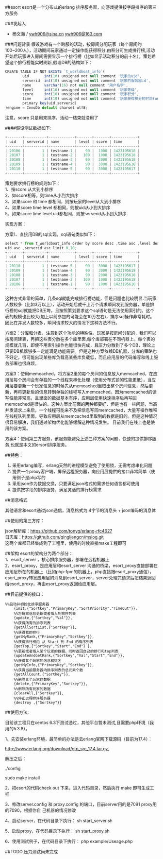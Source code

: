 ##esort
esort是一个分布式的erlang 排序服务器，向游戏提供按字段排序的第三方服务

###发起人
* 杨文海 / ywh906@sina.cn ywh906@163.com

###问题背景
假设游戏有一个跨服的活动，按房间分配玩家（每个房间约100~200人），活动期间玩家通过一定操作能获得积分,由积分可生成排行榜,活动开始后玩家进入房间需要显示一个排行榜（比如显示活动积分的前十名），策划希望这个排行榜能实时刷新,假设DB的结构如下：

```javascript
CREATE TABLE IF NOT EXISTS `t_worldboat_info`(
        uid       int(10) unsigned not null comment '玩家的uid',
        serverid  int(10) unsigned not null comment '玩家的服务器id',
        name      varchar(16) not null comment '用户名字',
        level     int(10) unsigned not null comment '玩家等级',
        score     int(10) unsigned not null comment '玩家积分',
        time      int(10) unsigned not null comment '玩家获得积分的时间(unix时间戳)',
        primary key(uid,serverid)
)engine = InnoDb default charset utf8;
```

注意，score 只是用来排序，活动一结束就没用了

####假设测试数据如下:  
```javascript
+-------+----------+------------+-------+-------+------------+
| uid   | serverid | name       | level | score | time       |
+-------+----------+------------+-------+-------+------------+
| 20106 |        1 | testname-1 |    90 |  1000 | 1423195618 |
| 20107 |        1 | testname-2 |   100 |  1000 | 1423195618 |
| 20108 |        1 | testname-3 |    90 |  2000 | 1423195618 |
| 20109 |        1 | testname-4 |    90 |  3000 | 1423195618 |
| 20110 |        1 | testname-5 |    90 |  3000 | 1423195617 |
+-------+----------+------------+-------+-------+------------+
```

策划要求排行榜的规则如下：  
 1、按score 从大到小排序  
 2、如score相等，则time从小到大排序  
 3、如果score 和 time 都相同，则按玩家的level从大到小排序  
 4、如果score time level 都相同，则按uid从小到大排序  
 5、如果score time level uid都相同，则按serverid从小到大排序
 
实现方案：

方案1、直接用DB的sql实现，sql语句类似如下：
```javascript
select * from t_worldboat_info order by score desc ,time asc ,level desc,
uid asc ,serverid asc limit 0,10;
+-------+----------+------------+-------+-------+------------+
| uid   | serverid | name       | level | score | time       |
+-------+----------+------------+-------+-------+------------+
| 20110 |        1 | testname-5 |    90 |  3000 | 1423195617 |
| 20109 |        1 | testname-4 |    90 |  3000 | 1423195618 |
| 20108 |        1 | testname-3 |    90 |  2000 | 1423195618 |
| 20107 |        1 | testname-2 |   100 |  1000 | 1423195618 |
| 20106 |        1 | testname-1 |    90 |  1000 | 1423195618 |
+-------+----------+------------+-------+-------+------------+
```
这种方式非常的简单，几条sql就能完成排行榜功能，但是问题也比较明显.当玩家人数较多（比如3万以上），活动开始后成千上万个请求瞬间发到服务器，单是排行榜的sql就能把DB压垮，且按照策划要求这个sql语句是无法使用索引的。这个表的规模也比较大(加上以前参加的可能会在10万左右)，排序sql操作非常耗时。因此在并发人数较多，瞬间请求较大的情况下这种方法不行。

方案2：分库和分表，注意到这个功能的特殊性，玩家是按房间分配的，我们可以按房间建表，再把这些表分散在多个库里面,每个库部署在不同机器上。每个表的规模就几百，即使不用索引操作也能很快完成，且压力分散到了多个DB，理论上只要DB机器够多一定能满足功能需要。但是这种方案依赖DB机器，分库的策略也不好定，很可能出现某些库负载高某些库负载低，而且应用层的代码编写和线上服务部署也很麻烦。

方案3：使用memcached，将方案2里的每个房间的信息放入memcached，在应用层每个房间会有单独的一个线程来串化处理（使用分布式锁的性能更低），当应用层要更新一个玩家信息的时候先从memcached里取出整个房间信息，然后更新，再将更新后的信息转到单独的线程写入memcached。因为memcached的读写性能非常高，且里面的数据基本有序，应用层使用快速排序后再写回memcached是很快的。这种方案比前面的两种都要好，但是也有一些问题，当高并发请求上来后，一个线程可能来不及把信息写回memcached，大量写操作堆积在线程队列里面，导致应用层从memcached里取到的数据是旧的。但是这种情况很容易解决，我们通过架构优化能够缓解这种情况发生。
目前我们在线上也是使用的该方案。

方案4：使用第三方服务，该服务能避免上述三种方案的问题，快速的提供排序服务,也就是本文的ersort排序服务。


##特色：
   1) 采用erlang编写，erlang天然的进程模型避免了使用锁，无需考虑串化问题  
   2) 提供一个proxy客户端，屏保远程服务器，向应用层提供的接口非常简单（使用例子是php写的  
   3) 采用json作为数据交换，只要满足json格式的需求任何语言都可使用  
   4) 提供按字段的排序服务，满足灵活的排行榜需求  
   

##消息格式

  其他语言和esort通过json通信，消息格式为 4字节的消息头 + json编码的消息体

##使用的第三方库：

   json解析库：https://github.com/tonyg/erlang-rfc4627  
   日志库：https://github.com/qingliangcn/mslog.git   
   这两个库都已经集成到了工程里，使用的时候直接make工程即可
	
##架构
esort的架构分为两个部分：  
1、esort_server ，核心排序服务器，部署在远程机器上  
2、esort_proxy，是应用层和esort_server 沟通的桥梁，esort_proxy直接部署在应用层所在的机器上（比如php-fpm的机器上，php直接跟esort_proxy通信），
   esort_proxy转发应用层的消息到esort_server，server处理完请求后把结果返回给esort_proxy，再由esort_proxy返回给应用层。



##目前提供的接口：

	%%启动并初始化排序服务器
        {init,{"Sortkey","PrimaryKey","SortPriority","TimeOut"}},
        %%将玩家信息更新或者插入到排序列表
        {update,{"Sortkey","Val"}},
        %%获得所有的排序列表
        {getAllSortList,{"Sortkey"}},
        %%获得我的排行
        {getMyRank,{"PrimaryKey","Sortkey"}},
        %%获得排行榜内 从 Start 到 End 的有序列表
        {getTop,{"Sortkey","Start","End"} },
        %%更新或者插入某个玩家的数据，同时返回自己的排行和top列表
        {updateAndGetRank,{"Sortkey","Val","Start","End"}},
        %%获得某个玩家的信息和排名
        {getMyInfo,{"PrimaryKey","Sortkey"}},
        %%获得当前服务器内排序列表的总元素个数
        {getAllCount,{"Sortkey"}},
        %%删除某个玩家的数据
        {delete,{"PrimaryKey","Sortkey"}},
        %%删除所有玩家的数据
        {clearAll,{"Sortkey"}},
        %%停止远程排序服务器
        {destroy ,{"Sortkey"}}
    
##使用方法:

目前该工程只在centos 6.3下测试通过，其他平台暂未测试,且需要php环境（我用的5.3.8）。

1、先安装erlang环境，最简单的办法是去erlang官网下载源码（目前为17.4）：

   http://www.erlang.org/download/otp_src_17.4.tar.gz,
   
   解压之后：

   ./config

   sudo make install
   
2、把esort的代码check out 下来，进入代码目录，然后执行 make 即可生成工程

3、修改server.config 和 proxy.config 的端口，目前server用的是7091 proxy用的7090，根据你自   己机器的情况修改

4、启动server，在代码目录下执行：
   sh start_server.sh
   
5、启动proxy，在代码目录下执行：
   sh  start_proxy.sh
   
6、使用测试例子，在代码目录下执行：
   php example/Useage.php 

##TODO
压力测试尚未完成


